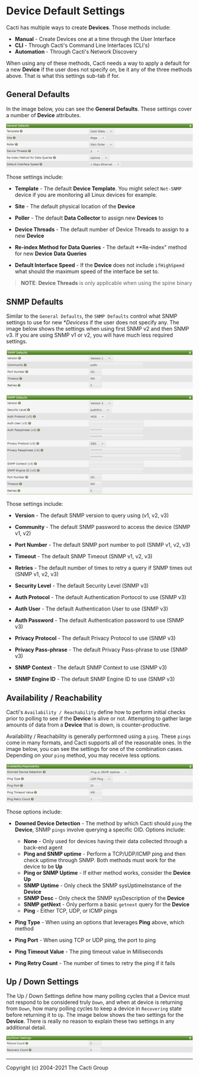 # Device Default Settings

Cacti has multiple ways to create **Devices**.  Those methods include:

- **Manual** - Create Devices one at a time through the User Interface
- **CLI** - Through Cacti's Command Line Interfaces (CLI's)
- **Automation** - Through Cacti's Network Discovery

When using any of these methods, Cacti needs a way to apply a default
for a new **Device** if the user does not specify on, be it any of the
three methods above.  That is what this settings sub-tab if for.

## General Defaults

In the image below, you can see the **General Defaults**.  These settings
cover a number of **Device** attributes.

![General Defaults](images/settings-device-defaults-general.png)

Those settings include:

- **Template** - The default **Device Template**.  You might select `Net-SNMP` device if you
  are monitoring all Linux devices for example.

- **Site** - The default physical location of the **Device**

- **Poller** - The default **Data Collector** to assign new **Devices** to

- **Device Threads** - The default number of Device Threads to assign to a new **Device**

- **Re-index Method for Data Queries** - The default **Re-index" method for new **Device** 
  **Data Queries**

- **Default Interface Speed** - If the **Device** does not include `ifHighSpeed` what
  should the maximum speed of the interface be set to.

> **NOTE**: **Device Threads** is only applicable when using the spine binary

## SNMP Defaults

Similar to the `General Defaults`, the `SNMP Defaults` control what SNMP settings to
use for new **Devicess* if the user does not specify any.  The image below
shows the settings when using first SNMP v2 and then SNMP v3.  If you are using 
SNMP v1 or v2, you will have much less required settings.

![SNMP Defaults](images/settings-device-defaults-snmp-defaults-v1v2.png)

![SNMP Defaults](images/settings-device-defaults-snmp-defaults-v3.png)

Those settings include:

- **Version** - The default SNMP version to query using (v1, v2, v3)

- **Community** - The default SNMP password to access the device (SNMP v1, v2)

- **Port Number** - The default SNMP port number to poll (SNMP v1, v2, v3)

- **Timeout** - The default SNMP Timeout (SNMP v1, v2, v3)

- **Retries** - The default number of times to retry a query if SNMP times out (SNMP v1, v2, v3)

- **Security Level** - The default Security Level (SNMP v3)

- **Auth Protocol** - The default Authentication Portocol to use (SNMP v3)

- **Auth User** - The default Authentication User to use (SNMP v3)

- **Auth Password** - The default Authentication password to use (SNMP v3)

- **Privacy Protocol** - The default Privacy Protocol to use (SNMP v3)

- **Privacy Pass-phrase** - The default Privacy Pass-phrase to use (SNMP v3)

- **SNMP Context** - The default SNMP Context to use (SNMP v3)

- **SNMP Engine ID** - The default SNMP Engine ID to use (SNMP v3)

## Availability / Reachability

Cacti's `Availability / Reachability` define how to perform initial checks prior
to polling to see if the **Device** is alive or not.  Attempting to gather large
amounts of data from a **Device** that is down, is counter-productive.

Availability / Reachability is generally performned using a `ping`.  These `pings`
come in many formats, and Cacti supports all of the reasonable ones.  In the
image below, you can see the settings for one of the combination cases.  Depending
on your `ping` method, you may receive less options.

![SNMP Defaults](images/settings-device-defaults-availability.png)

Those options include:

- **Downed Device Detection** - The method by which Cacti should `ping` the **Device**, SNMP `pings` involve querying a specific OID.  Options include:

   - **None** - Only used for devices having their data collected through a back-end agent
   - **Ping and SNMP uptime** - Perform a TCP/UDP/ICMP ping and then check uptime through SNMP.  Both methods must work for the device to be **Up**
   - **Ping or SNMP Uptime** - If either method works, consider the **Device Up**
   - **SNMP Uptime** - Only check the SNMP sysUptimeInstance of the **Device**
   - **SNMP Desc** - Only check the SNMP sysDescription of the **Device**
   - **SNMP getNext** - Only perform a basic `getnext` query for the **Device**
   - **Ping** - Either TCP, UDP, or ICMP pings


- **Ping Type** - When using an options that leverages **Ping** above, which method

- **Ping Port** - When using TCP or UDP ping, the port to ping

- **Ping Timeout Value** - The ping timeout value in Milliseconds

- **Ping Retry Count** - The number of times to retry the ping if it fails

## Up / Down Settings

The Up / Down Settings define how many polling cycles that a Device must not respond to be considered truly `Down`, and when
at device is returning from `Down`, how many polling cycles to keep a device in `Recovering` state before returning it to `Up`.
The image below shows the two settings for the **Device**.  There is really no reason to explain these two settings in any
additional detail.

![SNMP Defaults](images/settings-device-defaults-updown.png)

---
Copyright (c) 2004-2021 The Cacti Group
